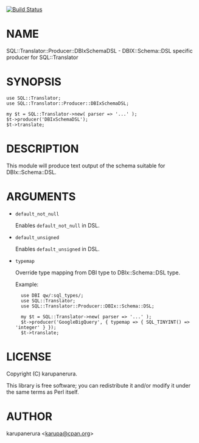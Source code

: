 [![Build Status](https://travis-ci.org/karupanerura/SQL-Translator-Producer-DBIxSchemaDSL.svg?branch=master)](https://travis-ci.org/karupanerura/SQL-Translator-Producer-DBIxSchemaDSL)
# NAME

SQL::Translator::Producer::DBIxSchemaDSL - DBIX::Schema::DSL specific producer for SQL::Translator

# SYNOPSIS

    use SQL::Translator;
    use SQL::Translator::Producer::DBIxSchemaDSL;

    my $t = SQL::Translator->new( parser => '...' );
    $t->producer('DBIxSchemaDSL');
    $t->translate;

# DESCRIPTION

This module will produce text output of the schema suitable for DBIx::Schema::DSL.

# ARGUMENTS

- `default_not_null`

    Enables `default_not_null` in DSL.

- `default_unsigned`

    Enables `default_unsigned` in DSL.

- `typemap`

    Override type mapping from DBI type to DBIx::Schema::DSL type.

    Example:

        use DBI qw/:sql_types/;
        use SQL::Translator;
        use SQL::Translator::Producer::DBIx::Schema::DSL;

        my $t = SQL::Translator->new( parser => '...' );
        $t->producer('GoogleBigQuery', { typemap => { SQL_TINYINT() => 'integer' } });
        $t->translate;

# LICENSE

Copyright (C) karupanerura.

This library is free software; you can redistribute it and/or modify
it under the same terms as Perl itself.

# AUTHOR

karupanerura &lt;karupa@cpan.org>
